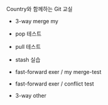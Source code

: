 Country와 함께하는 Git 교실

- 3-way merge my

- pop 테스트
- pull 테스트
- stash 실습




- fast-forward exer / my merge-test
- fast-forward exer / conflict test
- 3-way other
